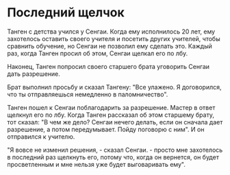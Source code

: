 # Последний щелчок

Танген с детства учился у Сенгаи. Когда ему исполнилось 20 лет, ему захотелось оставить своего учителя и посетить других учителей, чтобы сравнить обучение, но Сенгаи не позволил ему сделать это. Каждый раз, когда Танген просил об этом, Сенгаи щелкал его по лбу.

Наконец, Танген попросил своего старшего брата уговорить Сенгаи дать разрешение.

Брат выполнил просьбу и сказал Тангену: "Все улажено. Я договорился, что ты отправляешься немедленно в паломничество".

Танген пошел к Сенгаи поблагодарить за разрешение. Мастер в ответ щелкнул его по лбу. Когда Танген рассказал об этом старшему брату, тот сказал: "В чем же дело? Сенгаи нечего делать, если он сначала дает разрешение, а потом передумывает. Пойду поговорю с ним". И он отправился к учителю.

"Я вовсе не изменил решения, - сказал Сенгаи. - просто мне захотелось в последний раз щелкнуть его, потому что, когда он вернется, он будет просветленным и мне нельзя уже будет выговаривать ему".
